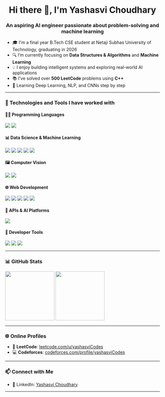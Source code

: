 <!--## Hi there 👋-->

<!--
**yashasviCodes/yashasviCodes** is a ✨ _special_ ✨ repository because its `README.md` (this file) appears on your GitHub profile.

Here are some ideas to get you started:

- 🔭 I’m currently working on ...
- 🌱 I’m currently learning ...
- 👯 I’m looking to collaborate on ...
- 🤔 I’m looking for help with ...
- 💬 Ask me about ...
- 📫 How to reach me: ...
- 😄 Pronouns: ...
- ⚡ Fun fact: ...
-->
<h1 align="center">Hi there 👋, I'm Yashasvi Choudhary</h1>
<h3 align="center">An aspiring AI engineer passionate about problem-solving and machine learning</h3>

- 🎓 I'm a final year B.Tech CSE student at Netaji Subhas University of Technology, graduating in 2026  
- 🔍 I’m currently focusing on **Data Structures & Algorithms** and **Machine Learning**  
- 💡 I enjoy building intelligent systems and exploring real-world AI applications  
- 📚 I’ve solved over **500 LeetCode** problems using **C++**    
- 🌱 Learning Deep Learning, NLP, and CNNs step by step  

---

### 🧰 Technologies and Tools I have worked with
<p align="left">

  <!-- Programming Languages -->
  <h4>🧑‍💻 Programming Languages</h4>
  <p align="left">
  <img src="https://img.shields.io/badge/C++-00599C?style=for-the-badge&logo=c%2B%2B&logoColor=white" />
  <img src="https://img.shields.io/badge/Python-3776AB?style=for-the-badge&logo=python&logoColor=white" />
  </p>

  <!-- Data Science & Machine Learning -->
  <h4>📊 Data Science & Machine Learning</h4>
  <p align="left">
  <img src="https://img.shields.io/badge/NumPy-013243?style=for-the-badge&logo=numpy&logoColor=white" />
  <img src="https://img.shields.io/badge/Pandas-150458?style=for-the-badge&logo=pandas&logoColor=white" />
  <img src="https://img.shields.io/badge/Matplotlib-11557C?style=for-the-badge&logo=matplotlib&logoColor=white" />
  <img src="https://img.shields.io/badge/scikit--learn-F7931E?style=for-the-badge&logo=scikit-learn&logoColor=white" />
  <img src="https://img.shields.io/badge/TensorFlow-FF6F00?style=for-the-badge&logo=tensorflow&logoColor=white" />
  </p>

  <!-- Computer Vision -->
  <h4>🖼️ Computer Vision</h4>
  <p align="left">
  <img src="https://img.shields.io/badge/OpenCV-5C3EE8?style=for-the-badge&logo=opencv&logoColor=white" />
  <img src="https://img.shields.io/badge/Ultralytics-008080?style=for-the-badge&logo=ultralytics&logoColor=white" />
  </p>

  <!-- Web & App Development -->
  <h4>🌐 Web Development</h4>
  <p align="left">
  <img src="https://img.shields.io/badge/Streamlit-FF4B4B?style=for-the-badge&logo=streamlit&logoColor=white" />
  <img src="https://img.shields.io/badge/Flask-000000?style=for-the-badge&logo=flask&logoColor=white" />
  <img src="https://img.shields.io/badge/HTML5-E34F26?style=for-the-badge&logo=html5&logoColor=white" />
  <img src="https://img.shields.io/badge/CSS3-1572B6?style=for-the-badge&logo=css3&logoColor=white" />
  <img src="https://img.shields.io/badge/JavaScript-F7DF1E?style=for-the-badge&logo=javascript&logoColor=black" />
  <!-- <img src="https://img.shields.io/badge/React-20232A?style=for-the-badge&logo=react&logoColor=61DAFB" /> -->
  </p>

   <!-- APIs & AI -->
   <h4>🧠 APIs & AI Platforms</h4>
   <p align="left">
  <img src="https://img.shields.io/badge/OpenAI-412991?style=for-the-badge&logo=openai&logoColor=white" />
</p>

  <!-- Developer Tools -->
  <h4>🧰 Developer Tools</h4>
  <p align="left">
  <img src="https://img.shields.io/badge/VS%20Code-007ACC?style=for-the-badge&logo=visual-studio-code&logoColor=white" />
  <img src="https://img.shields.io/badge/Git-F05032?style=for-the-badge&logo=git&logoColor=white" />
  <img src="https://img.shields.io/badge/GitHub-181717?style=for-the-badge&logo=github&logoColor=white" />
 <!-- <img src="https://img.shields.io/badge/Docker-2496ED?style=for-the-badge&logo=docker&logoColor=white" /> -->
</p>

  <!-- Design Systems -->
 <!-- <img src="https://img.shields.io/badge/Raaghu%20Design%20System-4B0082?style=for-the-badge" /> -->

</p>

---

### 📊 GitHub Stats

<p align="left">
  <img src="https://github-readme-stats.vercel.app/api?username=yashasviCodes&show_icons=true&theme=one_dark_pro" height="160"/>
  <img src="https://github-readme-stats.vercel.app/api/top-langs/?username=yashasviCodes&layout=donut&theme=one_dark_pro" height="160"/>
</p>
<!--
<p align="left">
  <img src="https://github-readme-streak-stats.herokuapp.com?user=yashasviCodes&theme=radical" height="160"/>
  <img src="https://github-readme-activity-graph.vercel.app/graph?username=yashasviCodes&theme=radical" height="200"/>
</p>
-->

---
### 🌐 Online Profiles

- 🧠 **LeetCode**: [leetcode.com/u/yashasviCodes](https://leetcode.com/u/yashasviCodes/)
- 💻 **Codeforces**: [codeforces.com/profile/yashasviCodes](https://codeforces.com/profile/yashasviCodes)
---
### 📫 Connect with Me
- 💼 LinkedIn: [Yashasvi Choudhary](https://www.linkedin.com/in/yashasvi-choudhary-311662262/)  

---

